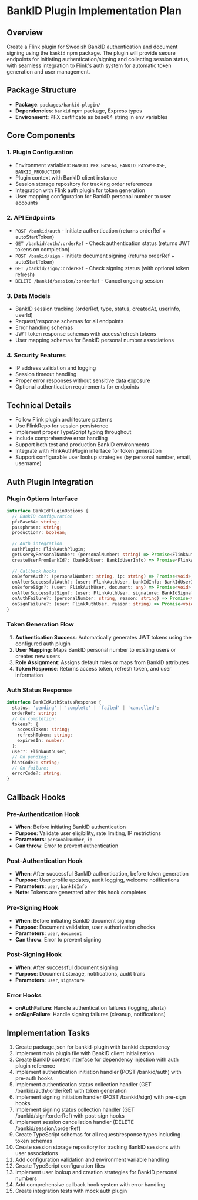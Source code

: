 # BankID Plugin Implementation Plan

## Overview

Create a Flink plugin for Swedish BankID authentication and document signing using the `bankid` npm package. The plugin will
provide secure endpoints for initiating authentication/signing and collecting session status, with seamless integration to Flink's auth system for automatic token generation and user management.

## Package Structure

-   **Package**: `packages/bankid-plugin/`
-   **Dependencies**: `bankid` npm package, Express types
-   **Environment**: PFX certificate as base64 string in env variables

## Core Components

### 1. Plugin Configuration

-   Environment variables: `BANKID_PFX_BASE64`, `BANKID_PASSPHRASE`, `BANKID_PRODUCTION`
-   Plugin context with BankID client instance
-   Session storage repository for tracking order references
-   Integration with Flink auth plugin for token generation
-   User mapping configuration for BankID personal number to user accounts

### 2. API Endpoints

-   `POST /bankid/auth` - Initiate authentication (returns orderRef + autoStartToken)
-   `GET /bankid/auth/:orderRef` - Check authentication status (returns JWT tokens on completion)
-   `POST /bankid/sign` - Initiate document signing (returns orderRef + autoStartToken)
-   `GET /bankid/sign/:orderRef` - Check signing status (with optional token refresh)
-   `DELETE /bankid/session/:orderRef` - Cancel ongoing session

### 3. Data Models

-   BankID session tracking (orderRef, type, status, createdAt, userInfo, userId)
-   Request/response schemas for all endpoints
-   Error handling schemas
-   JWT token response schemas with access/refresh tokens
-   User mapping schemas for BankID personal number associations

### 4. Security Features

-   IP address validation and logging
-   Session timeout handling
-   Proper error responses without sensitive data exposure
-   Optional authentication requirements for endpoints

## Technical Details

-   Follow Flink plugin architecture patterns
-   Use FlinkRepo for session persistence
-   Implement proper TypeScript typing throughout
-   Include comprehensive error handling
-   Support both test and production BankID environments
-   Integrate with FlinkAuthPlugin interface for token generation
-   Support configurable user lookup strategies (by personal number, email, username)

## Auth Plugin Integration

### Plugin Options Interface
```typescript
interface BankIdPluginOptions {
  // BankID configuration
  pfxBase64: string;
  passphrase: string;
  production?: boolean;
  
  // Auth integration
  authPlugin: FlinkAuthPlugin;
  getUserByPersonalNumber: (personalNumber: string) => Promise<FlinkAuthUser | null>;
  createUserFromBankId?: (bankIdUser: BankIdUserInfo) => Promise<FlinkAuthUser>;
  
  // Callback hooks
  onBeforeAuth?: (personalNumber: string, ip: string) => Promise<void>;
  onAfterSuccessfulAuth?: (user: FlinkAuthUser, bankIdInfo: BankIdUserInfo) => Promise<void>;
  onBeforeSign?: (user: FlinkAuthUser, document: any) => Promise<void>;
  onAfterSuccessfulSign?: (user: FlinkAuthUser, signature: BankIdSignature) => Promise<void>;
  onAuthFailure?: (personalNumber: string, reason: string) => Promise<void>;
  onSignFailure?: (user: FlinkAuthUser, reason: string) => Promise<void>;
}
```

### Token Generation Flow
1. **Authentication Success**: Automatically generates JWT tokens using the configured auth plugin
2. **User Mapping**: Maps BankID personal number to existing users or creates new users
3. **Role Assignment**: Assigns default roles or maps from BankID attributes
4. **Token Response**: Returns access token, refresh token, and user information

### Auth Status Response
```typescript
interface BankIdAuthStatusResponse {
  status: 'pending' | 'complete' | 'failed' | 'cancelled';
  orderRef: string;
  // On completion:
  tokens?: {
    accessToken: string;
    refreshToken: string;
    expiresIn: number;
  };
  user?: FlinkAuthUser;
  // On pending:
  hintCode?: string;
  // On failure:
  errorCode?: string;
}
```

## Callback Hooks

### Pre-Authentication Hook
- **When**: Before initiating BankID authentication
- **Purpose**: Validate user eligibility, rate limiting, IP restrictions
- **Parameters**: `personalNumber`, `ip`
- **Can throw**: Error to prevent authentication

### Post-Authentication Hook  
- **When**: After successful BankID authentication, before token generation
- **Purpose**: User profile updates, audit logging, welcome notifications
- **Parameters**: `user`, `bankIdInfo`
- **Note**: Tokens are generated after this hook completes

### Pre-Signing Hook
- **When**: Before initiating BankID document signing
- **Purpose**: Document validation, user authorization checks
- **Parameters**: `user`, `document`
- **Can throw**: Error to prevent signing

### Post-Signing Hook
- **When**: After successful document signing
- **Purpose**: Document storage, notifications, audit trails
- **Parameters**: `user`, `signature`

### Error Hooks
- **onAuthFailure**: Handle authentication failures (logging, alerts)
- **onSignFailure**: Handle signing failures (cleanup, notifications)

## Implementation Tasks

1. Create package.json for bankid-plugin with bankid dependency
2. Implement main plugin file with BankID client initialization
3. Create BankID context interface for dependency injection with auth plugin reference
4. Implement authentication initiation handler (POST /bankid/auth) with pre-auth hooks
5. Implement authentication status collection handler (GET /bankid/auth/:orderRef) with token generation
6. Implement signing initiation handler (POST /bankid/sign) with pre-sign hooks
7. Implement signing status collection handler (GET /bankid/sign/:orderRef) with post-sign hooks
8. Implement session cancellation handler (DELETE /bankid/session/:orderRef)
9. Create TypeScript schemas for all request/response types including token schemas
10. Create session storage repository for tracking BankID sessions with user associations
11. Add configuration validation and environment variable handling
12. Create TypeScript configuration files
13. Implement user lookup and creation strategies for BankID personal numbers
14. Add comprehensive callback hook system with error handling
15. Create integration tests with mock auth plugin
